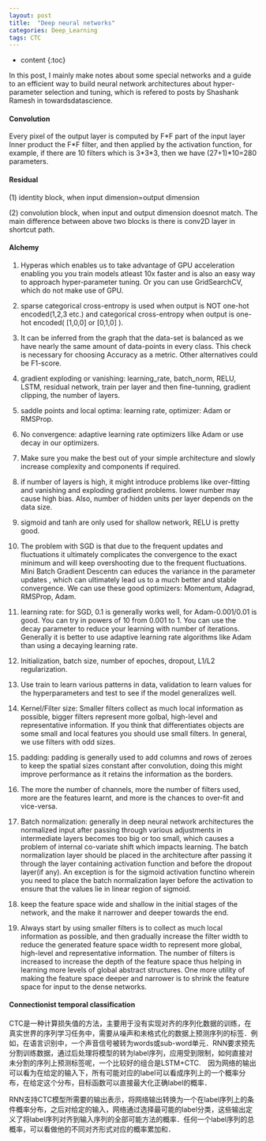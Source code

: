 ```yaml
---
layout: post
title:  "Deep neural networks"
categories: Deep_Learning
tags: CTC
--- 
```


* content
{:toc}

In this post, I mainly make notes about some special networks and a guide to an efficient way to build neural network architectures about hyper-parameter selection and tuning, which is refered to posts by Shashank Ramesh in towardsdatascience.




#### **Convolution**
Every pixel of the output layer is computed by F\*F part of the input layer Inner product the F\*F filter, and then applied by the activation function, for example, if there are 10 filters which is 3\*3\*3, then we have (27+1)\*10=280 parameters.

#### **Residual**
(1) identity block, when input dimension=output dimension

(2) convolution block, when input and output dimension doesnot match.
The main difference between above two blocks is there is conv2D layer in shortcut path.

#### **Alchemy**
1.	Hyperas which enables us to take advantage of GPU acceleration enabling you you train models atleast 10x faster and is also an easy way to approach hyper-parameter tuning. Or you can use GridSearchCV, which do not make use of GPU.

2.	 sparse categorical cross-entropy is used when output is NOT one-hot encoded(1,2,3 etc.) and categorical cross-entropy when output is one-hot encoded( [1,0,0] or [0,1,0] ). 

3.	It can be inferred from the graph that the data-set is balanced as we have nearly the same amount of data-points in every class. This check is necessary for choosing Accuracy as a metric. Other alternatives could be F1-score.

4.	gradient exploding or vanishing: learning_rate, batch_norm, RELU, LSTM, residual network,  train per layer and then fine-tunning, gradient clipping, the number of layers.

5.	saddle points and local optima: learning rate, optimizer: Adam or RMSProp.

6.	No convergence: adaptive learning rate optimizers lilke Adam or use decay in our optimizers.

7.	Make sure you make the best out of  your simple architecture and slowly increase complexity and components if required.

8.	if number of layers is high, it might introduce problems like over-fitting and vanishing and exploding gradient problems. lower number may cause high bias. Also, number of hidden units per layer depends on the data size.

9.	sigmoid and tanh are only used for shallow network, RELU is pretty good.

10.	The problem with SGD is that due to the frequent updates and fluctuations it ultimately complicates the convergence to the exact minimum and will keep overshooting due to the frequent fluctuations. Mini Batch Gradient Descentn can educes the variance in the parameter updates , which can ultimately lead us to a much better and stable convergence. We can use these good optimizers: Momentum, Adagrad, RMSProp, Adam.

11.	learning rate: for SGD, 0.1 is generally works well, for Adam-0.001/0.01 is good. You can try in powers of 10 from 0.001 to 1. You can use the decay parameter to reduce your learning with number of  iterations. Generally it is better to use adaptive learning rate algorithms like Adam than using a decaying learning rate.

12.	Initialization, batch size, number of epoches, dropout, L1/L2 regularization.

13.	Use train to learn various patterns in data, validation to learn values for the hyperparameters and test to see if the model generalizes well.

14.	Kernel/Filter size: Smaller filters collect as much local information as possible, bigger filters represent more golbal, high-level and representative information. If you think that differentiates objects are some small and local features you should use small filters. In general, we use filters with odd sizes.

15.	padding: padding is generally used to add columns and rows of zeroes to keep the spatial sizes constant after convolution, doing this might improve performance as it retains the information as the borders.

16.	The more the number of channels, more the number of filters used, more are the features learnt, and more is the chances to over-fit and vice-versa.

17.	Batch normalization: generally in deep neural network architectures the normalized input after passing through various adjustments in intermediate layers becomes too big or too small, which causes a problem of internal co-variate shift which impacts learning. The batch normalization layer should be placed in the architecture after passing it through the layer containing activation function and before the dropout layer(if any). An exception is for the sigmoid activation functino wherein you need to place the batch normalization layer before the activation to ensure that the values lie in linear region of sigmoid.

18.	keep the feature space wide and shallow in the initial stages of the network, and the make it narrower and deeper towards the end.

19.	Always start by using smaller filters is to collect as much local information as possible, and then gradually increase the filter width to reduce the generated feature space width to represent more global, high-level and representative information. The number of filters is increased to increase the depth of the feature space thus helping in learning more levels of global abstract structures. One more utility of making the feature space deeper and narrower is to shrink the feature space for input to the dense networks.

#### **Connectionist temporal classification**

CTC是一种计算损失值的方法，主要用于没有实现对齐的序列化数据的训练，在真实世界的序列学习任务中，需要从噪声和未格式化的数据上预测序列的标签．例如，在语言识别中，一个声音信号被转为words或sub-word单元．RNN要求预先分割训练数据，通过后处理将模型的转为label序列，应用受到限制，如何直接对未分割的序列上预测标签呢，一个比较好的组合是LSTM+CTC.　因为网络的输出可以看为在给定的输入下，所有可能对应的label可以看成序列上的一个概率分布，在给定这个分布，目标函数可以直接最大化正确label的概率．

RNN支持CTC模型所需要的输出表示，将网络输出转换为一个在label序列上的条件概率分布，之后对给定的输入，网络通过选择最可能的label分类，这些输出定义了将label序列对齐到输入序列的全部可能方法的概率．任何一个label序列的总概率，可以看做他的不同对齐形式对应的概率累加和．

